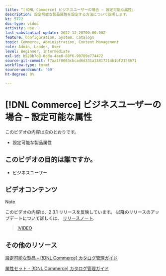 ```yaml
---
title: “[!DNL Commerce] ビジネスユーザーの場合 – 設定可能な属性」
description: 設定可能な製品属性を設定する方法について説明します。
kt: 5772
doc-type: video
activity: use
last-substantial-update: 2022-12-28T00:00:00Z
feature: Configuration, System, Catalogs
topic: Commerce, Administration, Content Management
role: Admin, Leader, User
level: Beginner, Intermediate
exl-id: b528b7d8-0cda-4ee0-88f6-90789e774472
source-git-commit: f7aa1f0063cbcad6d331a13817214b1bf2158571
workflow-type: tm+mt
source-wordcount: '69'
ht-degree: 0%

---
```


# [!DNL Commerce] ビジネスユーザーの場合 – 設定可能な属性

このビデオの内容は次のとおりです。

- 設定可能な製品属性

## このビデオの目的は誰ですか。

- ビジネスユーザー

## ビデオコンテンツ

>[!NOTE]
>
>このビデオの内容は、2.3.1 リリースを反映しています。 以降のリリースのアップデートについて詳しくは、 [リリースノート](https://experienceleague.adobe.com/docs/commerce-operations/release/notes/overview.html).

>[!VIDEO](https://video.tv.adobe.com/v/35957?quality=12&learn=on)

## その他のリソース

[設定可能な製品 –  [!DNL Commerce] カタログ管理ガイド](https://experienceleague.adobe.com/docs/commerce-admin/catalog/products/types/product-create-configurable.html)

[属性セット - [!DNL Commerce] カタログ管理ガイド](https://experienceleague.adobe.com/docs/commerce-admin/catalog/product-attributes/create/attribute-sets.html)
